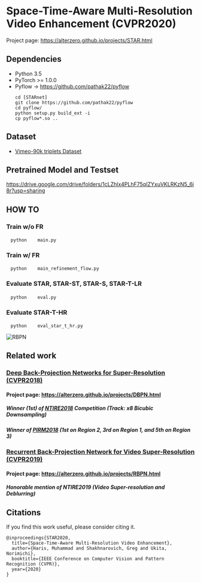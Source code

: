 # Space-Time-Aware Multi-Resolution Video Enhancement (CVPR2020)

Project page: https://alterzero.github.io/projects/STAR.html

## Dependencies
* Python 3.5
* PyTorch >= 1.0.0
* Pyflow -> https://github.com/pathak22/pyflow
  ```Shell
  cd [STARnet]
  git clone https://github.com/pathak22/pyflow
  cd pyflow/
  python setup.py build_ext -i
  cp pyflow*.so ..
  ```

## Dataset
* [Vimeo-90k triplets Dataset](http://toflow.csail.mit.edu)

## Pretrained Model and Testset
https://drive.google.com/drive/folders/1cLZhlx4PLhF75qIZYxuVKLRKzN5_6i8r?usp=sharing

## HOW TO
### Train w/o FR
    ```python
    main.py
    ```
### Train w/ FR
    ```python
    main_refinement_flow.py
    ```

### Evaluate STAR, STAR-ST, STAR-S, STAR-T-LR
    ```python
    eval.py
    ```
### Evaluate STAR-T-HR
    ```python
    eval_star_t_hr.py
    ```

![RBPN](https://alterzero.github.io/projects/STAR2.png)

## Related work
### [Deep Back-Projection Networks for Super-Resolution (CVPR2018)](https://github.com/alterzero/DBPN-Pytorch)
#### Project page: https://alterzero.github.io/projects/DBPN.html
##### Winner (1st) of [NTIRE2018](http://openaccess.thecvf.com/content_cvpr_2018_workshops/papers/w13/Timofte_NTIRE_2018_Challenge_CVPR_2018_paper.pdf) Competition (Track: x8 Bicubic Downsampling)
##### Winner of [PIRM2018](https://arxiv.org/pdf/1809.07517.pdf) (1st on Region 2, 3rd on Region 1, and 5th on Region 3)
### [Recurrent Back-Projection Network for Video Super-Resolution (CVPR2019)](https://github.com/alterzero/RBPN-PyTorch)
#### Project page: https://alterzero.github.io/projects/RBPN.html
##### Honorable mention of NTIRE2019 (Video Super-resolution and Deblurring)

## Citations
If you find this work useful, please consider citing it.
```
@inproceedings{STAR2020,
  title={Space-Time-Aware Multi-Resolution Video Enhancement},
  author={Haris, Muhammad and Shakhnarovich, Greg and Ukita, Norimichi},
  booktitle={IEEE Conference on Computer Vision and Pattern Recognition (CVPR)},
  year={2020}
}
```
